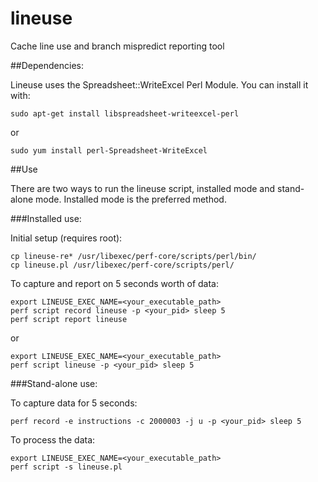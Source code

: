 # lineuse
Cache line use and branch mispredict reporting tool

##Dependencies:

Lineuse uses the Spreadsheet::WriteExcel Perl Module.
You can install it with:

    sudo apt-get install libspreadsheet-writeexcel-perl
or

    sudo yum install perl-Spreadsheet-WriteExcel

##Use

There are two ways to run the lineuse script, installed mode
and stand-alone mode. Installed mode is the preferred method.

###Installed use:

Initial setup (requires root):

    cp lineuse-re* /usr/libexec/perf-core/scripts/perl/bin/
    cp lineuse.pl /usr/libexec/perf-core/scripts/perl/

To capture and report on 5 seconds worth of data:

    export LINEUSE_EXEC_NAME=<your_executable_path>
    perf script record lineuse -p <your_pid> sleep 5
    perf script report lineuse
or

    export LINEUSE_EXEC_NAME=<your_executable_path>
    perf script lineuse -p <your_pid> sleep 5

###Stand-alone use:

To capture data for 5 seconds:

    perf record -e instructions -c 2000003 -j u -p <your_pid> sleep 5

To process the data:

    export LINEUSE_EXEC_NAME=<your_executable_path>
    perf script -s lineuse.pl
